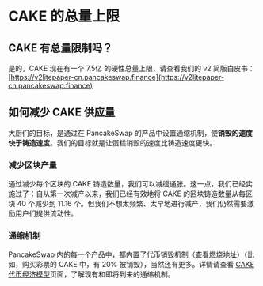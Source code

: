 # CAKE 的总量上限

## CAKE 有总量限制吗？

是的，CAKE 现在有一个 7.5亿 的硬性总量上限，请查看我们的 v2 简版白皮书：\
[https://v2litepaper-cn.pancakeswap.finance](https://v2litepaper-cn.pancakeswap.finance)

## 如何减少 CAKE 供应量

大厨们的目标，是通过在 PancakeSwap 的产品中设置通缩机制，使**销毁的速度快于铸造速度**。我们的目标就是让蛋糕销毁的速度比铸造速度更快。

### 减少区块产量

通过减少每个区块的 CAKE 铸造数量，我们可以减缓通胀。这一点，我们已经实施过了：自从第一次减产以来，我们已经有效地将 CAKE 的区块铸造数量从每区块 40 个减少到 11.16 个。但我们不想太频繁、太早地进行减产，我们仍然需要激励用户们提供流动性。

### 通缩机制

PancakeSwap 内的每一个产品中，都内置了代币销毁机制（[查看燃烧地址](https://bscscan.com/token/0x0e09fabb73bd3ade0a17ecc321fd13a19e81ce82?a=0x000000000000000000000000000000000000dead)）（比如，购买彩票的 CAKE 中，有 20% 被销毁），当然还有更多。详情请查看 [CAKE 代币经济模型](./)页面，了解现有和即将到来的通缩机制。
